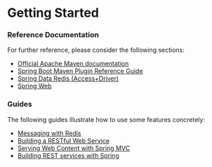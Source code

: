 # Getting Started

### Reference Documentation
For further reference, please consider the following sections:

* [Official Apache Maven documentation](https://maven.apache.org/guides/index.html)
* [Spring Boot Maven Plugin Reference Guide](https://docs.spring.io/spring-boot/docs/2.1.9.RELEASE/maven-plugin/)
* [Spring Data Redis (Access+Driver)](https://docs.spring.io/spring-boot/docs/2.1.9.RELEASE/reference/htmlsingle/#boot-features-redis)
* [Spring Web](https://docs.spring.io/spring-boot/docs/2.1.9.RELEASE/reference/htmlsingle/#boot-features-developing-web-applications)

### Guides
The following guides illustrate how to use some features concretely:

* [Messaging with Redis](https://spring.io/guides/gs/messaging-redis/)
* [Building a RESTful Web Service](https://spring.io/guides/gs/rest-service/)
* [Serving Web Content with Spring MVC](https://spring.io/guides/gs/serving-web-content/)
* [Building REST services with Spring](https://spring.io/guides/tutorials/bookmarks/)

